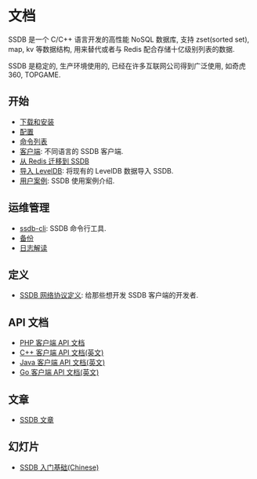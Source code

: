 # 文档

SSDB 是一个 C/C++ 语言开发的高性能 NoSQL 数据库, 支持 zset(sorted set), map, kv 等数据结构, 用来替代或者与 Redis 配合存储十亿级别列表的数据.

SSDB 是稳定的, 生产环境使用的, 已经在许多互联网公司得到广泛使用, 如奇虎 360, TOPGAME.

## 开始

* [下载和安装](./install.html)
* [配置](./config.html)
* [命令列表](./commands.html)
* [客户端](./clients.html): 不同语言的 SSDB 客户端.
* [从 Redis 迁移到 SSDB](./redis-to-ssdb.html)
* [导入 LevelDB](./leveldb-import.html): 将现有的 LevelDB 数据导入 SSDB.
* [用户案例](./users.html): SSDB 使用案例介绍.

## 运维管理

* [ssdb-cli](./ssdb-cli.html): SSDB 命令行工具.
* [备份](./backup.html)
* [日志解读](./logs.html)

## 定义

* [SSDB 网络协议定义](./protocol.html): 给那些想开发 SSDB 客户端的开发者.

## API 文档

* [PHP 客户端 API 文档](./php/index.html)
* [C++ 客户端 API 文档(英文)](../cpp/index.html)
* [Java 客户端 API 文档(英文)](../java/index.html)
* [Go 客户端 API 文档(英文)](../go/index.html)

## 文章

* <a href="http://www.ideawu.net/blog/category/ssdb" target="_blank">SSDB 文章</a>

## 幻灯片

* <a href="http://ssdb.io/ssdb-get-started.pdf" target="_blank">SSDB 入门基础(Chinese)</a>
